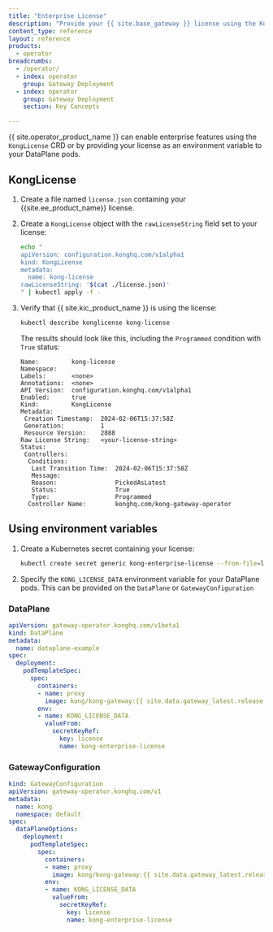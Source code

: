 ```yaml
---
title: "Enterprise License"
description: "Provide your {{ site.base_gateway }} license using the KongLicense CRD or as an environment variable"
content_type: reference
layout: reference
products:
  - operator
breadcrumbs:
  - /operator/
  - index: operator
    group: Gateway Deployment
  - index: operator
    group: Gateway Deployment
    section: Key Concepts

---
```


{{ site.operator_product_name }} can enable enterprise features using the `KongLicense` CRD or by providing your license as an environment variable to your DataPlane pods.

## KongLicense

1. Create a file named `license.json` containing your {{site.ee_product_name}} license.

1. Create a `KongLicense` object with the `rawLicenseString` field set to your license:

   ```bash
   echo "
   apiVersion: configuration.konghq.com/v1alpha1
   kind: KongLicense
   metadata:
     name: kong-license
   rawLicenseString: '$(cat ./license.json)'
   " | kubectl apply -f -
   ```

1. Verify that {{ site.kic_product_name }} is using the license:

   ```bash
   kubectl describe konglicense kong-license
   ```

   The results should look like this, including the `Programmed` condition with `True` status:

   ```text
   Name:         kong-license
   Namespace:
   Labels:       <none>
   Annotations:  <none>
   API Version:  configuration.konghq.com/v1alpha1
   Enabled:      true
   Kind:         KongLicense
   Metadata:
    Creation Timestamp:  2024-02-06T15:37:58Z
    Generation:          1
    Resource Version:    2888
   Raw License String:   <your-license-string>   
   Status:
    Controllers:
     Conditions:
      Last Transition Time:  2024-02-06T15:37:58Z
      Message:
      Reason:                PickedAsLatest
      Status:                True
      Type:                  Programmed
     Controller Name:        konghq.com/kong-gateway-operator
   ```

## Using environment variables

1. Create a Kubernetes secret containing your license:

    ```bash
    kubectl create secret generic kong-enterprise-license --from-file=license=./license.json -n default
    ```

1. Specify the `KONG_LICENSE_DATA` environment variable for your DataPlane pods. This can be provided on the `DataPlane` or `GatewayConfiguration`

### DataPlane

```yaml
apiVersion: gateway-operator.konghq.com/v1beta1
kind: DataPlane
metadata:
  name: dataplane-example
spec:
  deployment:
    podTemplateSpec:
      spec:
        containers:
        - name: proxy
          image: kong/kong-gateway:{{ site.data.gateway_latest.release }}
        env:
        - name: KONG_LICENSE_DATA
          valueFrom:
            secretKeyRef:
              key: license
              name: kong-enterprise-license
```

### GatewayConfiguration

```yaml
kind: GatewayConfiguration
apiVersion: gateway-operator.konghq.com/v1
metadata:
  name: kong
  namespace: default
spec:
  dataPlaneOptions:
    deployment:
      podTemplateSpec:
        spec:
          containers:
          - name: proxy
            image: kong/kong-gateway:{{ site.data.gateway_latest.release }}
          env:
          - name: KONG_LICENSE_DATA
            valueFrom:
              secretKeyRef:
                key: license
                name: kong-enterprise-license
```